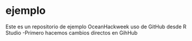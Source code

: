 # ejemplo
Este es un repositorio de ejemplo OceanHackweek uso de GitHub desde R Studio
-Primero hacemos cambios directos en GihHub
